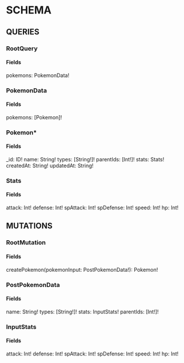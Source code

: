 # SCHEMA

## QUERIES

### RootQuery

#### Fields
pokemons: PokemonData!

### PokemonData

#### Fields
pokemons: [Pokemon]!

### Pokemon*

#### Fields
_id: ID!
name: String!
types: [String!]!
parentIds: [Int!]!
stats: Stats!
createdAt: String!
updatedAt: String!


### Stats

#### Fields
attack: Int!
defense: Int!
spAttack: Int!
spDefense: Int!
speed: Int!
hp: Int!

## MUTATIONS

### RootMutation

#### Fields
createPokemon(pokemonInput: PostPokemonData!): Pokemon!

### PostPokemonData

#### Fields
name: String!
types: [String!]!
stats: InputStats!
parentIds: [Int!]!

### InputStats

#### Fields
attack: Int!
defense: Int!
spAttack: Int!
spDefense: Int!
speed: Int!
hp: Int!